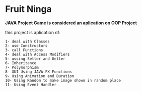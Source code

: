 # Fruit Ninga


<b>JAVA Project Game is considered an aplication on OOP Project</b>

this project is aplication of:

    1- deal with Classes
    2- use Constructors
    3- call Functions
    4- deal with Access Modifiers
    5- ussing Setter and Getter
    6- Inheritance
    7- Polymorphism
    8- GUI Using JAVA FX Functions
    9- Using Animation and Duration 
    10- Using Random to make image shown in random place
    11- Using Event Handler
